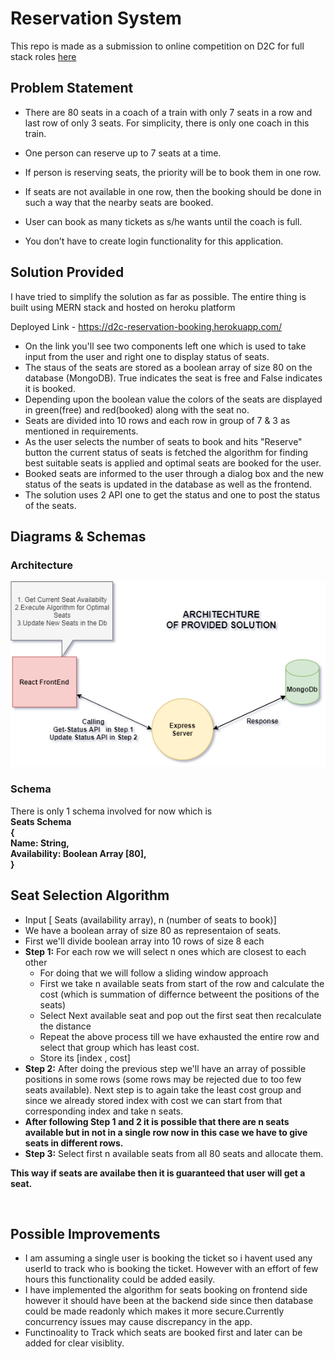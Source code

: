 # Reservation System 
This repo is made as a submission to online competition on D2C for full stack roles [here](https://dare2compete.com/job/dare2compete-off-campus-hiring-drive-for-full-stack-developer-roles-via-d2c-recruitables-dare2compete-195488)

## Problem Statement
-  There are 80 seats in a coach of a train with only 7 seats in a row and last row of only 3 seats. For
simplicity, there is only one coach in this train.

-  One person can reserve up to 7 seats at a time.
-  If person is reserving seats, the priority will be to book them in one row.
-  If seats are not available in one row, then the booking should be done in such a way that the
nearby seats are booked.
-  User can book as many tickets as s/he wants until the coach is full.
-  You don’t have to create login functionality for this application.


## Solution Provided
I have tried to simplify the solution as far as possible. The entire thing is built using MERN stack and hosted on heroku platform

Deployed Link - https://d2c-reservation-booking.herokuapp.com/

- On the link you'll see two components left one which is used to take input from the user and right one to display status of seats.
- The staus of the seats are stored as a boolean array of size 80 on the database (MongoDB). True indicates the seat is free and False indicates it is booked.
- Depending upon the boolean value the colors of the seats are displayed in green(free) and red(booked)  along with the seat no.
- Seats are divided into 10 rows and each row in group of 7 & 3 as mentioned in requirements.
- As the user selects the number of seats to book and hits "Reserve" button the current status of seats is fetched the algorithm for finding best suitable seats is applied and optimal seats are booked for the user.
- Booked seats are informed to the user through a dialog box and the new status of the seats is updated in the database as well as the frontend.
- The solution uses 2 API one to get the status and one to post the status of the seats.

## Diagrams & Schemas

### Architecture
![Architecture](https://github.com/anshumyname/D2C_Reservation_System/blob/master/model/diagram.png)

### Schema
There is only 1 schema involved for now which is <br>
<b>
Seats Schema <br>
{
   <br>Name: String, <br>
   Availability: Boolean Array [80], <br>
}
</b>

## Seat Selection Algorithm
- Input  [ Seats (availability array), n (number of seats to book)]
- We have a boolean array of size 80 as representaion of seats.
- First we'll divide boolean array into 10 rows of size 8 each
- <b>Step 1:</b> For each row we will select n  ones which are closest to each other
   - For doing that we will follow a sliding window approach  
   - First we take n available seats from start of the row and calculate the cost (which is summation of differnce betweent the positions of the seats)
   - Select Next available seat and pop out the first seat then recalculate the distance
   - Repeat the above process till we have exhausted the entire row and select that group which has least cost.
   - Store its [index , cost]
- <b>Step 2:</b> After doing the previous step we'll have an array of possible positions in some rows (some rows may be rejected due to too few seats available). Next step is to again take the least cost group and since we already stored index with cost we can start from that corresponding index and take n seats.
- <b>After following Step 1 and 2 it is possible that there are n seats available but in not in a single row now in this case we have to give seats in different rows. </b>
- <b>Step 3:</b> Select first n available seats from all 80 seats and allocate them.

<b>This way if seats are availabe then it is guaranteed that user will get a seat.</b>


<br>

## Possible Improvements
- I am assuming a single user is booking the ticket so i havent used any userId to track who is booking the ticket. However with an effort of few hours this functionality could be added easily.
- I have implemented the algorithm for seats booking on frontend side however it should have been at the backend side since then database could be made readonly which makes it more secure.Currently concurrency issues may cause discrepancy in the app.
- Functinoality to Track which seats are booked first and later can be added for clear visiblity.

